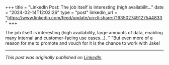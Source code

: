 +++
title = "LinkedIn Post: The job itself is interesting (high availabilit..."
date = "2024-02-14T12:02:26"
type = "post"
linkedin_url = "https://www.linkedin.com/feed/update/urn:li:share:7163502749127544833"
+++

The job itself is interesting (high availability, large amounts of data, enabling many internal and customer-facing use cases...). "
"But even more of a reason for me to promote and vouch for it is the chance to work with Jake!

---

*This post was originally published on [LinkedIn](https://www.linkedin.com/in/adrianmoreno/recent-activity/all/).*